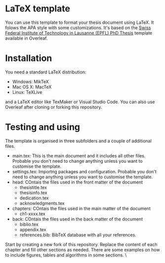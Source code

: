 # LaTeX template

You can use this template to format your thesis document using LaTeX. It folows the APA style with some customizations. It's based on the [Swiss Federal Institute of Technology in Lausanne (EPFL) PhD Thesis](https://www.overleaf.com/latex/templates/swiss-federal-institute-of-technology-in-lausanne-epfl-phd-thesis/dhcgtppybcwv) template available in Overleaf.

# Installation

You need a standard LaTeX distribution:

- Windows: MikTeX
- Mac OS X: MacTeX
- Linux: TeXLive

and a LaTeX editor like TexMaker or Visual Studio Code. You can also use Overleaf after cloning or forking this repository.

# Testing and using

The template is organised in three subfolders and a couple of additional files. 

- main.tex: This is the main document and it includes all other files. Probable you don't need to change anything unless you want to customise the template.
- settings.tex: Importng packages and configuration. Probable you don't need to change anything unless you want to customise the template.
- head: COntais the files used in the front matter of the document
    - thesistitle.tex
    - thesisinfo.tex
    - dedication.tex
    - acknowledgments.tex
- chapters: COntais the files used in the main matter of the document
    - ch1-xxxx.tex
- back: COntais the files used in the back matter of the document
    - biblio.tex
    - appendix.tex
    - references.bib: BibTeX database with all your references.

Start by creating a new fork of this repository. Replace the content of each chapter and fill other sections as needed. There are some examples on how to include figures, tables and algorithms in some sections. \
